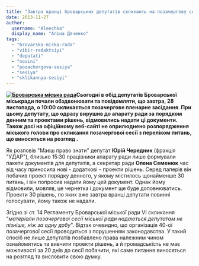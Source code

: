 ```yaml
---
title: "Завтра вранці броварських депутатів скликають на позачергову сесію. Порядок денний досі не відомий!"
date: 2013-11-27
author: 
  username: "Aleechka"
  display_name: "Аліна Дяченко"
tags: 
  - "brovarska-miska-rada"
  - "vibir-redaktsiyi"
  - "deputati"
  - "novini"
  - "pozachergova-sesiya"
  - "sesiya"
  - "sklikannya-sesiyi"
---
```


**[![Броварська міська рада](https://mpz.brovary.org/wp-content/uploads/2012/07/Bud_vlya-m_skoyi-radi-zagalniy-plan-3.jpg)](https://mpz.brovary.org/wp-content/uploads/2012/07/Bud_vlya-m_skoyi-radi-zagalniy-plan-3.jpg)Сьогодні в обід депутатів Броварської міськради почали обздвонювати та повідомляти, що завтра, 28 листопада, о 10:00 скликається позачергове пленарне засідання. При цьому депутату, що одразу вирушив до апарату ради за порядком денним та проектами рішень, відмовились надати ці документи. Також досі на офіційному веб-сайті не оприлюднено розпорядження міського голови про скликання позачергової сесії з переліком питань, що виносяться на розгляд .**

Як розповів "Маєш право знати" депутат **Юрій Чередник** (фракція "УДАР"), близько 15:30 працівники апарату ради лише формували пакети документів для депутатів, а секретар ради **Олена Семенюк** час від часу приносила нові - додаткові - проекти рішень. Серед паперів він побачив проект порядку денного, у якому містилось щонайменше 30 питань, і він попросив надати йому цей документ. Однак йому відмовили, мовляв, це чернетка і документ ще буде доповнюватись. Проекти 30 рішень, по яких вже завтра вранці депутати повинні голосувати, йому також не надали.

Згідно зі ст. 14 Регламенту Броварської міської ради VI скликання "_матеріали позачергової сесії міської ради надаються депутатам не пізніше, ніж за одну добу_". Відтак очевидно, що організація 40-ої позачергової сесії проводиться з порушенням законодавства. У такий спосіб не лише депутатів позбавлено права належним чином ознайомитись та вивчити проекти рішень, а й громадськість не має можливості за 20 днів до сесії побачити, які саме питання виносяться на розгляд та висловити свою думку.
